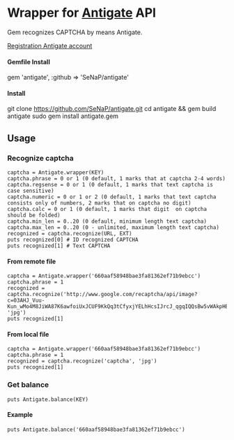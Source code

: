 # Wrapper for [Antigate][1] API
Gem recognizes CAPTCHA by means Antigate.

[Registration Antigate account][2]

#### Gemfile Install
   gem 'antigate', :github => 'SeNaP/antigate'
#### Install
   git clone https://github.com/SeNaP/antigate.git
   cd antigate && gem build antigate
   sudo gem install antigate.gem
## Usage
### Recognize captcha
    captcha = Antigate.wrapper(KEY)
    captcha.phrase = 0 or 1 (0 default, 1 marks that at captcha 2-4 words)
    captcha.regsense = 0 or 1 (0 default, 1 marks that text captcha is case sensitive)
    captcha.numeric = 0 or 1 or 2 (0 default, 1 marks that text captcha consists only of numbers, 2 marks that on captcha no digit)
    captcha.calc = 0 or 1 (0 default, 1 marks that digit  on captcha should be folded)
    captcha.min_len = 0..20 (0 default, minimum length text captcha)
    captcha.max_len = 0..20 (0 - unlimited, maximum length text captcha)
    recognized = captcha.recognize(URL, EXT)
    puts recognized[0] # ID recognized CAPTCHA
    puts recognized[1] # Text CAPTCHA

#### From remote file
    captcha = Antigate.wrapper('660aaf58948bae3fa81362ef71b9ebcc')
    captcha.phrase = 1
    recognized = captcha.recognize('http://www.google.com/recaptcha/api/image?c=03AHJ_Vuu-Kun_wMo4M8JiWA87K6awfoiUxJCUF9KkQq3tCfyxjYELhHcsIJrcJ_qgqIQQsBw5vWAkpHBqP4VEHv1nwtoAnD5uZvwzHknOFyID4OrX0_6q8QXQ5TwkRn7qBxdt3QdX6D8NvPcFHFHzmEhu1yCJJQfTwQ', 'jpg')
    puts recognized[1]
#### From local file
    captcha = Antigate.wrapper('660aaf58948bae3fa81362ef71b9ebcc')
    captcha.phrase = 1
    recognized = captcha.recognize('captcha', 'jpg')
    puts recognized[1]
### Get balance
    puts Antigate.balance(KEY)

#### Example
    puts Antigate.balance('660aaf58948bae3fa81362ef71b9ebcc')

[1]: http://antigate.com/
[2]: http://antigate.com/index.php?action=regscreen
